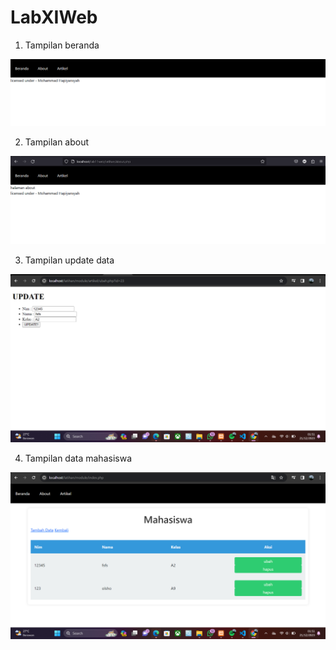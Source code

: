 # LabXIWeb

1. Tampilan beranda

![1](media/1.png)

2. Tampilan about

![2](media/2.png)

3. Tampilan update data

![3](media/3.png)

4. Tampilan data mahasiswa

![4](media/4.png)
